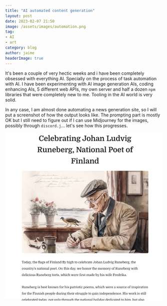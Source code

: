 ```yaml
---
title: "AI automated content generation"
layout: post
date: 2023-02-07 21:50
image: /assets/images/automation.png
tag:
- AI
- art
category: blog
author: jaime
headerImage: true
---
```


It's been a couple of very hectic weeks and i have been completely obsessed with everything AI. Specially on the process of task automation with AI. I have been experimenting with AI image generation AIs, coding enhancing AIs, 5 different web APIs, my own server and half a dozen `npm` libraries that were completely new to me. Tooling in the AI world is very solid.

In any case, I am almost done automating a news generation site, so I will put a screenshot of how the output looks like. The prompting part is mostly OK but I still need to figure out if I can use Midjourney for the images, possibly through `discord.j`... let's see how this progresses.

![espoo](/assets/images/espoo-today.png)
